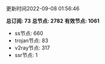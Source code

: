 更新时间2022-09-08 01:56:46

**总订阅: 73**
**总节点: 2782**
**有效节点: 1061**
- ss节点: 660
- trojan节点: 83
- v2ray节点: 317
- ssr节点: 1
